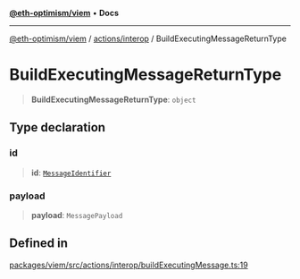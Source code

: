 [**@eth-optimism/viem**](../../../README.md) • **Docs**

***

[@eth-optimism/viem](../../../README.md) / [actions/interop](../README.md) / BuildExecutingMessageReturnType

# BuildExecutingMessageReturnType

> **BuildExecutingMessageReturnType**: `object`

## Type declaration

### id

> **id**: [`MessageIdentifier`](../../../index/type-aliases/MessageIdentifier.md)

### payload

> **payload**: `MessagePayload`

## Defined in

[packages/viem/src/actions/interop/buildExecutingMessage.ts:19](https://github.com/ethereum-optimism/ecosystem/blob/9a896f86e34c9a727d55fa4358d5403a7c25770a/packages/viem/src/actions/interop/buildExecutingMessage.ts#L19)
